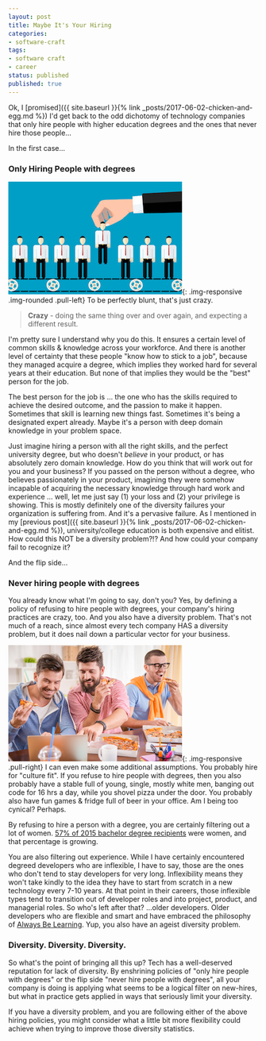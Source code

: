 ```yaml
---
layout: post
title: Maybe It's Your Hiring
categories:
- software-craft
tags:
- software craft
- career
status: published
published: true
---
```


Ok, I [promised]({{ site.baseurl }}{% link _posts/2017-06-02-chicken-and-egg.md %}) I'd get back to the odd dichotomy of technology companies that only hire people with higher education degrees and the ones that never hire those people...

In the first case...

### Only Hiring People with degrees

![](/img/original/cogs.jpg){: .img-responsive .img-rounded .pull-left}
To be perfectly blunt, that's just crazy.  

> **Crazy** - doing the same thing over and over again, and expecting a different result.  

I'm pretty sure I understand why you do this. It ensures a certain level of common skills & knowledge across your workforce. And there is another level of certainty that these people "know how to stick to a job", because they managed acquire a degree, which implies they worked hard for several years at their education.  But none of that implies they would be the "best" person for the job.

The best person for the job is ... the one who has the skills required to achieve the desired outcome, and the passion to make it happen. Sometimes that skill is learning new things fast.  Sometimes it's being a designated expert already.  Maybe it's a person with deep domain knowledge in your problem space. 

Just imagine hiring a person with all the right skills, and the perfect university degree, but who doesn't *believe* in your product, or has absolutely zero domain knowledge.  How do you think that will work out for you and your business?  If you passed on the person without a degree, who believes passionately in your product, imagining they were somehow incapable of acquiring the necessary knowledge through hard work and experience ... well, let me just say (1) your loss and (2) your privilege is showing. This is mostly definitely one of the diversity failures your organization is suffering from. And it's a pervasive failure. As I mentioned in my [previous post]({{ site.baseurl }}{% link _posts/2017-06-02-chicken-and-egg.md %}), university/college education is both expensive and elitist.  How could this NOT be a diversity problem?!? And how could your company fail to recognize it?  

And the flip side...

### Never hiring people with degrees

You already know what I'm going to say, don't you?  Yes, by defining a policy of refusing to hire people with degrees, your company's hiring practices are crazy, too.  And you also have a diversity problem. That's not much of a reach, since almost every tech company HAS a diversity problem, but it does nail down a particular vector for your business.  

![](/img/original/pizza-bros.jpg){: .img-responsive .pull-right}
I can even make some additional assumptions.  You probably hire for "culture fit".  If you refuse to hire people with degrees, then you also probably have a stable full of young, single, mostly white men, banging out code for 16 hrs a day, while you shovel pizza under the door.  You probably also have fun games & fridge full of beer in your office.  Am I being too cynical?  Perhaps. 

By refusing to hire a person with a degree, you are certainly filtering out a lot of women. [57% of 2015 bachelor degree recipients](https://www.ncwit.org/sites/default/files/resources/btn_03232017_web.pdf) were women, and that percentage is growing.  

You are also filtering out experience.  While I have certainly encountered degreed developers who are inflexible, I have to say, those are the ones who don't tend to stay developers for very long.  Inflexibility means they won't take kindly to the idea they have to start from scratch in a new technology every 7-10 years.  At that point in their careers, those inflexible types tend to transition out of developer roles and into project, product, and managerial roles.  So who's left after that? ...older developers.  Older developers who are flexible and smart and have embraced the philosophy of [Always Be Learning](https://www.forbes.com/sites/schoolboard/2016/03/16/always-be-learning-a-new-model-for-lifelong-education/#34ea15ca46bf).  Yup, you also have an ageist diversity problem.

### Diversity. Diversity. Diversity. 

So what's the point of bringing all this up?  Tech has a well-deserved reputation for lack of diversity. By enshrining policies of "only hire people with degrees" or the flip side "never hire people with degrees", all your company is doing is applying what seems to be a logical filter on new-hires, but what in practice gets applied in ways that seriously limit your diversity.

If you have a diversity problem, and you are following either of the above hiring policies, you might consider what a little bit more flexibility could achieve when trying to improve those diversity statistics.

